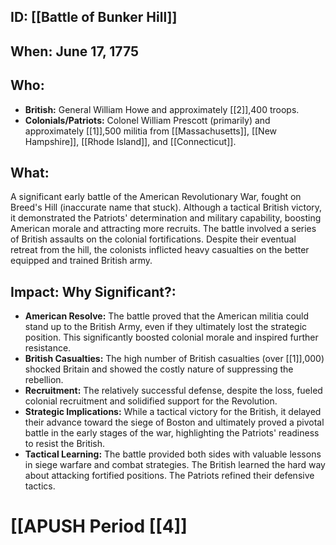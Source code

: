 ## ID: [[Battle of Bunker Hill]] 
## When: June 17, 1775

## Who:
* **British:** General William Howe and approximately [[2]],400 troops.
* **Colonials/Patriots:**  Colonel William Prescott (primarily) and approximately [[1]],500 militia from [[Massachusetts]], [[New Hampshire]], [[Rhode Island]], and [[Connecticut]].  

## What: 
A significant early battle of the American Revolutionary War, fought on Breed's Hill (inaccurate name that stuck). Although a tactical British victory, it demonstrated the Patriots' determination and military capability, boosting American morale and attracting more recruits. The battle involved a series of British assaults on the colonial fortifications. Despite their eventual retreat from the hill, the colonists inflicted heavy casualties on the better equipped and trained British army.

## Impact: Why Significant?:
* **American Resolve:** The battle proved that the American militia could stand up to the British Army, even if they ultimately lost the strategic position. This significantly boosted colonial morale and inspired further resistance.
* **British Casualties:**  The high number of British casualties (over [[1]],000) shocked Britain and showed the costly nature of suppressing the rebellion.
* **Recruitment:** The relatively successful defense, despite the loss, fueled colonial recruitment and solidified support for the Revolution.
* **Strategic Implications:** While a tactical victory for the British, it delayed their advance toward the siege of Boston and ultimately proved a pivotal battle in the early stages of the war, highlighting the Patriots' readiness to resist the British.
* **Tactical Learning:**  The battle provided both sides with valuable lessons in siege warfare and combat strategies. The British learned the hard way about attacking fortified positions. The Patriots refined their defensive tactics.

# [[APUSH Period [[4]]
